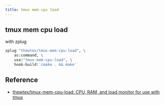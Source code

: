 ```yaml
---
title: tmux mem cpu load
---
```


## tmux mem cpu load

with zplug

```zsh
zplug "thewtex/tmux-mem-cpu-load", \
    as:command, \
    use:"tmux-mem-cpu-load", \
    hook-build:'cmake . && make'
```

## Reference
* [thewtex/tmux-mem-cpu-load: CPU, RAM, and load monitor for use with tmux](https://github.com/thewtex/tmux-mem-cpu-load)

